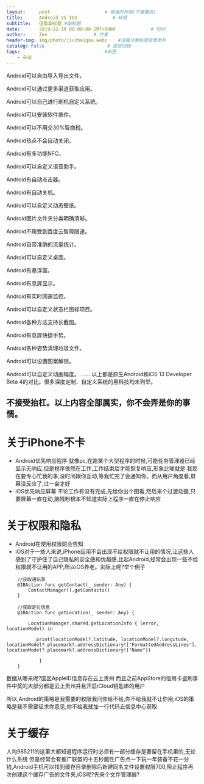 ```yaml
---
layout:     post                    # 使用的布局(不需要改)
title:      Android VS IOS             # 标题
subtitle:   征集副标题 #副标题
date:       2019-12-19 00:00:00 GMT+0800             # 时间
author:     Zen                 # 作者
header-img: img/photo/jiuzhaigou.webp    #这篇文章标题背景图片
catalog: False                       # 是否归档
tags:                               #标签
    - 杂谈
---
```

Android可以自由导入导出文件。

Android可以通过更多渠道获取应用。

Android可以自己进行刷机自定义系统。

Android可以安装软件插件。

Android可以不用交30%智商税。

Android热点不会自动关闭。

Android有多功能NFC。

Android可以自定义语音助手。

Android有自动点击器。

Android有自动关机。

Android可以自定义动态壁纸。

Android图片文件夹分类明确清晰。

Android不用受到百度云智障限速。

Android自带准确的流量统计。

Android可以自定义桌面。

Android有悬浮窗。

Android有息屏显示。

Android有实时网速监控。

Android可以自定义状态栏图标项目。

Android各种方法支持长截图。

Android有息屏快捷手势。

Android各种姿势清理垃圾文件。

Android可以设置图案解锁。

Android可以自定义动画幅度。
……
以上都是原生Android和iOS 13 Developer Beta 4的对比。很多深度定制、自定义系统的黑科技均未列举。

不接受抬杠。以上内容全部属实，你不会弄是你的事情。
----
# 关于iPhone不卡
+ Android优先响应程序
就像pc,在跑某个大型程序的时候,可能任务管理器已经显示无响应,但是程序依然在工作,工作结束后才能恢复响应,形象比喻就是:我现在要专心忙我的事,没时间跟你互动,等我忙完了会通知你。而从用户角度看,屏幕没反应了,过一会才好
+ iOS优先响应屏幕
不论工作有没有完成,先给你出个图看,然后来个过渡动画,只要屏幕一直在动,脑残粉根本不知道实际上程序一直在停止响应

# 关于权限和隐私
+ Android在使用权限前会告知
+ iOS对于一些人来说,iPhone应用不会出现不给权限就不让用的情况,让这些人感到了守护住了自己隐私的安全感和优越感,比起Android,经常会出现一些不给权限就不让用的APP,所以iOS养老。实际上呢?举个例子
```
    //获取通讯录
    @IBAction func getContact(_ sender: Any) {
        ContactManager().getContacts()
    }
```
```    
    //获取定位信息
    @IBAction func getLocation(_ sender: Any) {

        LocationManager.shared.getLocationInfo { (error, locationModel) in

           print(locationModel?.latitude, locationModel?.longitude, locationModel?.placemark?.addressDictionary!["FormattedAddressLines"],  locationModel?.placemark?.addressDictionary!["Name"])

            }
    }
```

数据从哪来呢?国区AppleID信息存在云上贵州
而且之前AppStore的信用卡盗刷事件中奖的大部分都是云上贵州并且开启iCloud钥匙串的用户

所以,Android的策略是我需要的权限我问你给不给,你不给我就不让你用;iOS的策略是我不需要征求你意见,你不给我就加一行代码去信息中心获取
# 关于缓存
人均985211的这里大都知道程序运行时必须有一部分缓存是要留在手机里的,无论什么系统
但是经常会有推广联盟的十五秒魔性广告点一下玩一年装备不花一分钱,Android手机可以找到缓存目录删除后新建同名文件设置权限700,阻止程序再次创建这个缓存广告的文件夹,iOS呢?先来个文件管理器?

